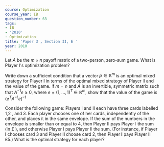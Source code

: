 ```yaml
---
course: Optimization
course_year: IB
question_number: 63
tags:
- IB
- '2010'
- Optimization
title: 'Paper 3 , Section II, E '
year: 2010
---
```




Let $A$ be the $m \times n$ payoff matrix of a two-person, zero-sum game. What is Player I's optimization problem?

Write down a sufficient condition that a vector $p \in \mathbb{R}^{m}$ is an optimal mixed strategy for Player I in terms of the optimal mixed strategy of Player II and the value of the game. If $m=n$ and $A$ is an invertible, symmetric matrix such that $A^{-1} e \geqslant 0$, where $e=(1, \ldots, 1)^{T} \in \mathbb{R}^{m}$, show that the value of the game is $\left(e^{T} A^{-1} e\right)^{-1}$

Consider the following game: Players I and II each have three cards labelled 1,2 , and 3. Each player chooses one of her cards, independently of the other, and places it in the same envelope. If the sum of the numbers in the envelope is smaller than or equal to 4, then Player II pays Player I the sum (in $£$ ), and otherwise Player I pays Player II the sum. (For instance, if Player I chooses card 3 and Player II choose card 2, then Player I pays Player II £5.) What is the optimal strategy for each player?